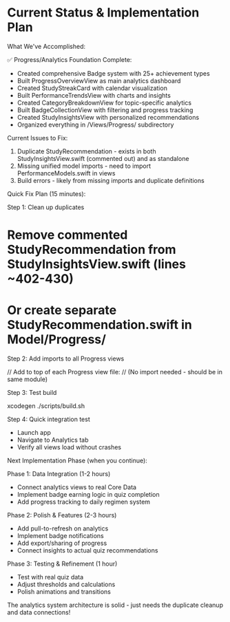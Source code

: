 # Current Status & Implementation Plan

  What We've Accomplished:

  ✅ Progress/Analytics Foundation Complete:
  - Created comprehensive Badge system with 25+ achievement types
  - Built ProgressOverviewView as main analytics dashboard
  - Created StudyStreakCard with calendar visualization
  - Built PerformanceTrendsView with charts and insights
  - Created CategoryBreakdownView for topic-specific analytics
  - Built BadgeCollectionView with filtering and progress tracking
  - Created StudyInsightsView with personalized recommendations
  - Organized everything in /Views/Progress/ subdirectory

  Current Issues to Fix:

  1. Duplicate StudyRecommendation - exists in both StudyInsightsView.swift (commented out) and as standalone
  2. Missing unified model imports - need to import PerformanceModels.swift in views
  3. Build errors - likely from missing imports and duplicate definitions

  Quick Fix Plan (15 minutes):

  Step 1: Clean up duplicates

  # Remove commented StudyRecommendation from StudyInsightsView.swift (lines ~402-430)
  # Or create separate StudyRecommendation.swift in Model/Progress/

  Step 2: Add imports to all Progress views

  // Add to top of each Progress view file:
  // (No import needed - should be in same module)

  Step 3: Test build

  xcodegen
  ./scripts/build.sh

  Step 4: Quick integration test

  - Launch app
  - Navigate to Analytics tab
  - Verify all views load without crashes

  Next Implementation Phase (when you continue):

  Phase 1: Data Integration (1-2 hours)

  - Connect analytics views to real Core Data
  - Implement badge earning logic in quiz completion
  - Add progress tracking to daily regimen system

  Phase 2: Polish & Features (2-3 hours)

  - Add pull-to-refresh on analytics
  - Implement badge notifications
  - Add export/sharing of progress
  - Connect insights to actual quiz recommendations

  Phase 3: Testing & Refinement (1 hour)

  - Test with real quiz data
  - Adjust thresholds and calculations
  - Polish animations and transitions

  The analytics system architecture is solid - just needs the duplicate cleanup and data connections!
